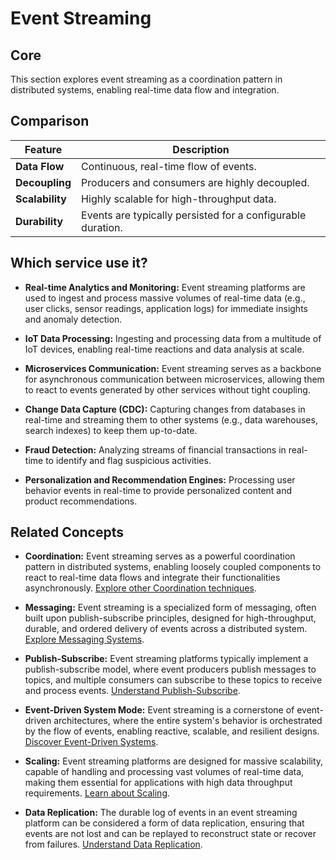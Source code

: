 # Event Streaming

## Core

This section explores event streaming as a coordination pattern in distributed systems, enabling real-time data flow and integration.

## Comparison

| Feature | Description |
|---|---|
| **Data Flow** | Continuous, real-time flow of events. |
| **Decoupling** | Producers and consumers are highly decoupled. |
| **Scalability** | Highly scalable for high-throughput data. |
| **Durability** | Events are typically persisted for a configurable duration. |

## Which service use it?



-   **Real-time Analytics and Monitoring:** Event streaming platforms are used to ingest and process massive volumes of real-time data (e.g., user clicks, sensor readings, application logs) for immediate insights and anomaly detection.

-   **IoT Data Processing:** Ingesting and processing data from a multitude of IoT devices, enabling real-time reactions and data analysis at scale.

-   **Microservices Communication:** Event streaming serves as a backbone for asynchronous communication between microservices, allowing them to react to events generated by other services without tight coupling.

-   **Change Data Capture (CDC):** Capturing changes from databases in real-time and streaming them to other systems (e.g., data warehouses, search indexes) to keep them up-to-date.

-   **Fraud Detection:** Analyzing streams of financial transactions in real-time to identify and flag suspicious activities.

-   **Personalization and Recommendation Engines:** Processing user behavior events in real-time to provide personalized content and product recommendations.

## Related Concepts

-   **Coordination:** Event streaming serves as a powerful coordination pattern in distributed systems, enabling loosely coupled components to react to real-time data flows and integrate their functionalities asynchronously. [Explore other Coordination techniques](../README.md).

-   **Messaging:** Event streaming is a specialized form of messaging, often built upon publish-subscribe principles, designed for high-throughput, durable, and ordered delivery of events across a distributed system. [Explore Messaging Systems](../../messaging/README.md).

-   **Publish-Subscribe:** Event streaming platforms typically implement a publish-subscribe model, where event producers publish messages to topics, and multiple consumers can subscribe to these topics to receive and process events. [Understand Publish-Subscribe](../../messaging/publish-subscribe/README.md).

-   **Event-Driven System Mode:** Event streaming is a cornerstone of event-driven architectures, where the entire system's behavior is orchestrated by the flow of events, enabling reactive, scalable, and resilient designs. [Discover Event-Driven Systems](../../system-mode/event-driven/README.md).

-   **Scaling:** Event streaming platforms are designed for massive scalability, capable of handling and processing vast volumes of real-time data, making them essential for applications with high data throughput requirements. [Learn about Scaling](../../scaling/README.md).

-   **Data Replication:** The durable log of events in an event streaming platform can be considered a form of data replication, ensuring that events are not lost and can be replayed to reconstruct state or recover from failures. [Understand Data Replication](../../data-replication/README.md).
